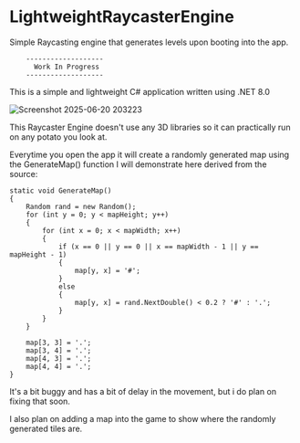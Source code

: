 # LightweightRaycasterEngine
Simple Raycasting engine that generates levels upon booting into the app. 

        -------------------
          Work In Progress
        -------------------
This is a simple and lightweight C# application written using .NET 8.0 


![Screenshot 2025-06-20 203223](https://github.com/user-attachments/assets/8d82003b-e7cf-4de8-89dd-2b2ea851a12f)

This Raycaster Engine doesn't use any 3D libraries so it can practically run on any potato you look at.

Everytime you open the app it will create a randomly generated map using the GenerateMap() function I will demonstrate here derived from the source:

    static void GenerateMap()
    {
        Random rand = new Random();
        for (int y = 0; y < mapHeight; y++)
        {
            for (int x = 0; x < mapWidth; x++)
            {
                if (x == 0 || y == 0 || x == mapWidth - 1 || y == mapHeight - 1)
                {
                    map[y, x] = '#';
                }
                else
                {
                    map[y, x] = rand.NextDouble() < 0.2 ? '#' : '.';
                }
            }
        }

        map[3, 3] = '.';
        map[3, 4] = '.';
        map[4, 3] = '.';
        map[4, 4] = '.';
    }


It's a bit buggy and has a bit of delay in the movement, but i do plan on fixing that soon. 

I also plan on adding a map into the game to show where the randomly generated tiles are. 
